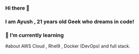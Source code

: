 ### Hi there 👋
### I am Ayush , 21 years old Geek who dreams in code!
### 🌱 I’m currently learning
#about AWS Cloud , Rhel9 , Docker (DevOps) and full stack.

<!--
**asvin00/asvin00** is a ✨ _special_ ✨ repository because its `README.md` (this file) appears on your GitHub profile.

Here are some ideas to get you started:

- 🔭 I’m currently working on ...
- 🌱 I’m currently learning ...
- 👯 I’m looking to collaborate on ...
- 🤔 I’m looking for help with ...
- 💬 Ask me about ...
- 📫 How to reach me: ...
- 😄 Pronouns: ...
- ⚡ Fun fact: ...
-->
